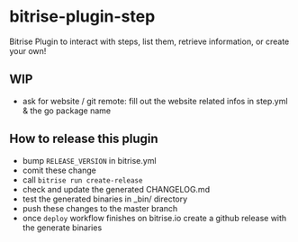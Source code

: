 # bitrise-plugin-step

Bitrise Plugin to interact with steps, list them, retrieve information, or create your own!

## WIP

- ask for website / git remote: fill out the website related infos in step.yml & the go package name

## How to release this plugin

- bump `RELEASE_VERSION` in bitrise.yml
- comit these change
- call `bitrise run create-release`
- check and update the generated CHANGELOG.md
- test the generated binaries in _bin/ directory
- push these changes to the master branch
- once `deploy` workflow finishes on bitrise.io create a github release with the generate binaries


